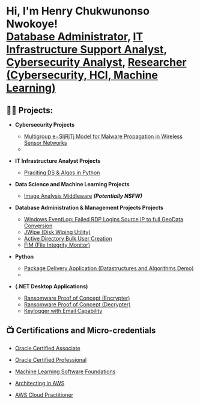 <h1>Hi, I'm Henry Chukwunonso Nwokoye! <br/><a href="https://github.com/joshmadakor1">Database Administrator</a>, <a href="https://www.linkedin.com/in/henry-chukwunonso-phd/">IT Infrastructure Support Analyst</a>, <a href="https://www.linkedin.com/in/henry-chukwunonso-phd/">Cybersecurity Analyst</a>, <a href="https://scholar.google.com/citations?user=FJGeeEAAAAAJ">Researcher (Cybersecurity, HCI, Machine Learning)</a></h1>

<h2>👨‍💻 Projects:</h2>

- <b>Cybersecurity Projects</b>
  - [Multigroup e−SIjRjTj Model for Malware Propagation in Wireless Sensor Networks](https://github.com/joshmadakor1/Algorithms-Practice)
  - 
- <b>IT Infrastructure Analyst Projects</b>
  - [Praciting DS & Algos in Python](https://github.com/joshmadakor1/Algorithms-Practice)
    
- <b> Data Science and Machine Learning Projects</b>
  - [Image Analysis Middleware](https://github.com/joshmadakor1/4chan-Image-Analysis-Middleware-C964) <b><i>(Potentially NSFW)</b></i>
  
- <b>Database Administration & Management Projects Projects</b>
  - [Windows EventLog: Failed RDP Logins Source IP to full GeoData Conversion](https://github.com/joshmadakor1/Sentinel-Lab)
  - [JWipe (Disk Wiping Utility)](https://github.com/joshmadakor1/Jwipe.PowerShell)
  - [Active Directory Bulk User Creation](https://github.com/joshmadakor1/AD_PS)
  - [FIM (File Integrity Monitor)](https://github.com/joshmadakor1/PowerShell-Integrity-FIM)
    
- <b>Python</b>
  - [Package Delivery Application (Datastructures and Algorithms Demo)](https://github.com/joshmadakor1/Package-Delivery-Pathfinding-Algorithm)
  - 
- <b>(.NET Desktop Applications)</b>
  - [Ransomware Proof of Concept (Encrypter)](https://github.com/joshmadakor1/EncrypterPOC)
  - [Ransomware Proof of Concept (Decrypter)](https://github.com/joshmadakor1/DecrypterPOC)
  - [Keylogger with Email Capability](https://github.com/joshmadakor1/Key-Logger-With-Email)

<h2>📺 Certifications and Micro-credentials</h2>

  - [Oracle Certified Associate](https://drive.google.com/file/d/10u0UoRHdLPvDvcDZ5tF5bcAALn9hyPkT/view?usp=sharing)

  - [Oracle Certified Professional](https://drive.google.com/file/d/10u0UoRHdLPvDvcDZ5tF5bcAALn9hyPkT/view?usp=sharing)
    
  - [Machine Learning Software Foundations](https://certificate.bcdiploma.com/check/1D50F0673D21DD2DB316874E0614E9611EA824ECD929B5626F57B885BB11E8BFdU02NUZLV0VQdXErNDZZb1dsSW9Fa2IzR0hxLy9lQTVDTUZ6ZEFFTXpHemw1TzNL)
    
  - [Architecting in AWS](https://drive.google.com/file/d/14rd-4F61WW-b7Z06bpYKxN3enacWpxNz/view?usp=sharing)

  - [AWS Cloud Practitioner](https://drive.google.com/file/d/1Y-67qbMECmCm_-A_Fn3Wa-hrT7FO3tQA/view?usp=sharing)

